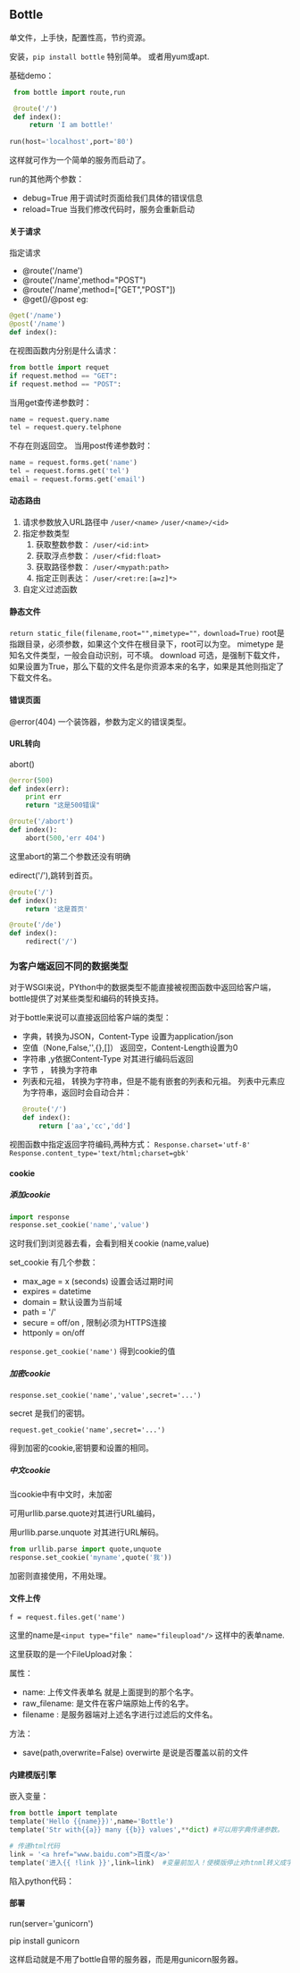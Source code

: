 ## Bottle

单文件，上手快，配置性高，节约资源。

安装，`pip install bottle` 特别简单。
或者用yum或apt.

基础demo：
```python
 from bottle import route,run

 @route('/')
 def index():
     return 'I am bottle!'
    
run(host='localhost',port='80')
```
这样就可作为一个简单的服务而启动了。

run的其他两个参数：
* debug=True  用于调试时页面给我们具体的错误信息
* reload=True 当我们修改代码时，服务会重新启动

#### 关于请求
指定请求
* @route('/name')
* @route('/name',method="POST")
* @route('/name',method=["GET","POST"])
* @get()/@post
  eg:
```python
@get('/name')
@post('/name')
def index():
```

在视图函数内分别是什么请求：
```python
from bottle import requet
if request.method == "GET":
if request.method == "POST":
```
当用get查传递参数时：
```python
name = request.query.name
tel = request.query.telphone
```
不存在则返回空。
当用post传递参数时：
```python
name = request.forms.get('name')
tel = request.forms.get('tel')
email = request.forms.get('email')
```

#### 动态路由
1. 请求参数放入URL路径中
  `/user/<name>`
  `/user/<name>/<id>`
2. 指定参数类型
    1. 获取整数参数： `/user/<id:int>`
    2. 获取浮点参数： `/user/<fid:float>`
    3. 获取路径参数： `/user/<mypath:path>`
    4. 指定正则表达： `/user/<ret:re:[a=z]*>`
3. 自定义过滤函数


#### 静态文件
`return static_file(filename,root="",mimetype=""，download=True)`
root是指跟目录，必须参数，如果这个文件在根目录下，root可以为空。
mimetype 是知名文件类型，一般会自动识别，可不填。
download 可选，是强制下载文件，如果设置为True，那么下载的文件名是你资源本来的名字，如果是其他则指定了下载文件名。


#### 错误页面
@error(404) 一个装饰器，参数为定义的错误类型。

#### URL转向
abort()
```python
@error(500)
def index(err):
    print err
    return "这是500错误"

@route('/abort')
def index():
    abort(500,'err 404')
```
这里abort的第二个参数还没有明确

edirect('/'),跳转到首页。
```python
@route('/')
def index():
    return '这是首页'

@route('/de')
def index():
    redirect('/')
```

### 为客户端返回不同的数据类型
对于WSGI来说，PYthon中的数据类型不能直接被视图函数中返回给客户端，
bottle提供了对某些类型和编码的转换支持。

对于bottle来说可以直接返回给客户端的类型：
* 字典，转换为JSON，Content-Type 设置为application/json
* 空值（None,False,'',{},[]） 返回空，Content-Length设置为0
* 字符串 ,y依据Content-Type 对其进行编码后返回
* 字节 ， 转换为字符串
* 列表和元祖， 转换为字符串，但是不能有嵌套的列表和元祖。 列表中元素应为字符串，返回时会自动合并：
    ```python
    @route('/')
    def index():
        return ['aa','cc','dd']
    ```

视图函数中指定返回字符编码,两种方式：
`Response.charset='utf-8'`
`Response.content_type='text/html;charset=gbk'`



#### cookie

##### 添加cookie

```python
import response 
response.set_cookie('name','value')
```

这时我们到浏览器去看，会看到相关cookie (name,value)

set_cookie 有几个参数：

* max_age = x (seconds)  设置会话过期时间
* expires = datetime  
* domain =  默认设置为当前域
* path = '/'
* secure = off/on , 限制必须为HTTPS连接
* httponly = on/off 

`response.get_cookie('name')`   得到cookie的值



##### 加密cookie

`response.set_cookie('name','value',secret='...')` 

secret 是我们的密钥。

`request.get_cookie('name',secret='...')`

得到加密的cookie,密钥要和设置的相同。



##### 中文cookie

当cookie中有中文时，未加密

可用urllib.parse.quote对其进行URL编码，

用urllib.parse.unquote 对其进行URL解码。

```python
from urllib.parse import quote,unquote
response.set_cookie('myname',quote('我'))
```



加密则直接使用，不用处理。



#### 文件上传

`f = request.files.get('name')`  

这里的name是`<input type="file" name="fileupload"/>`  这样中的表单name.

这里获取的是一个FileUpload对象：

属性：

* name:  上传文件表单名 就是上面提到的那个名字。
* raw_filename:   是文件在客户端原始上传的名字。
* filename : 是服务器端对上述名字进行过滤后的文件名。

方法：

* save(path,overwrite=False)    overwirte 是说是否覆盖以前的文件



#### 内建模版引擎

嵌入变量：

```python
from bottle import template
template('Hello {{name}})',name='Bottle')
template('Str with{{a}} many {{b}} values',**dict) #可以用字典传递参数。

# 传递html代码
link = '<a href="www.baidu.com">百度</a>'
template('进入{{ !link }}',link=link)  #变量前加入！使模版停止对htnml转义成字符串。
```

陷入python代码：



#### 部署

run(server='gunicorn')

pip install gunicorn 

这样启动就是不用了bottle自带的服务器，而是用gunicorn服务器。